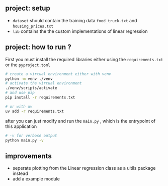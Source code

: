 ## project: setup
- `dataset` should contain the training data `food_truck.txt` and `housing_prices.txt`
- `lib` contains the the custom implementations of linear regression

## project: how to run ?
First you must install the required libraries either using the `requirements.txt` or the `pyproject.toml`
```sh
# create a virtual environment either with venv
python -m venv ./venv
# activate the virtual environment
./venv/scripts/activate
# and use pip
pip install -r requirements.txt

# or with uv
uv add -r requirements.txt
```

after you can just modify and run the `main.py` , which is the entrypoint of this application

```sh
# -v for verbose output
python main.py -v 
```

## improvements 
- seperate plotting from the Linear regression class as a uitils package instead
- add a example module
